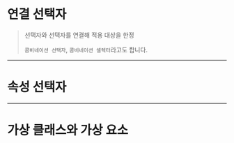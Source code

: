 # 연결 선택자 
> 선택자와 선택자를 연결해 적용 대상을 한정
> 
> <code>콤비네이션 선택자</code>, <code>콤비네이션 셀렉터</code>라고도 합니다.

---

# 속성 선택자 

---

# 가상 클래스와 가상 요소